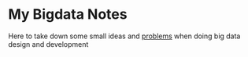 # My Bigdata Notes
Here to take down some small ideas and [problems](https://github.com/darrenfu/bigdata/issues) when doing big data design and development

